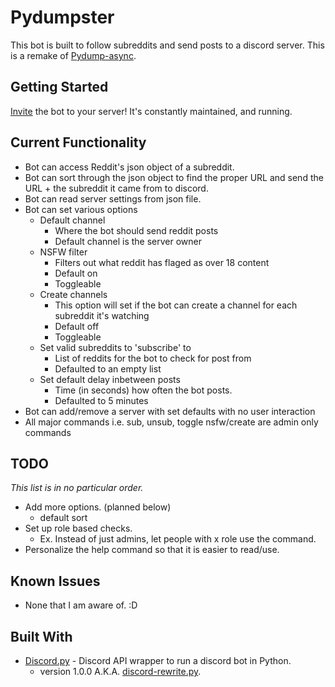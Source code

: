 # Pydumpster
This bot is built to follow subreddits and send posts to a discord server. This is a remake of 
[Pydump-async](www.github.com/littlemansmg/pydump-async).

## Getting Started
[Invite](https://discordapp.com/api/oauth2/authorize?client_id=416449905805230080&permissions=125968&scope=bot) 
the bot to your server! It's constantly maintained, and running.

## Current Functionality
* Bot can access Reddit's json object of a subreddit.
* Bot can sort through the json object to find the proper URL and send the URL + the subreddit it came from to discord. 
* Bot can read server settings from json file.
* Bot can set various options
  * Default channel
    * Where the bot should send reddit posts
    * Default channel is the server owner
  * NSFW filter
    * Filters out what reddit has flaged as over 18 content
    * Default on
    * Toggleable
  * Create channels
    * This option will set if the bot can create a channel for each subreddit it's watching
    * Default off
    * Toggleable
  * Set valid subreddits to 'subscribe' to
    * List of reddits for the bot to check for post from
    * Defaulted to an empty list
  * Set default delay inbetween posts
    * Time (in seconds) how often the bot posts.
    * Defaulted to 5 minutes
* Bot can add/remove a server with set defaults with no user interaction
* All major commands i.e. sub, unsub, toggle nsfw/create are admin only commands

## TODO
*This list is in no particular order.*
* Add more options. (planned below)
  * default sort
* Set up role based checks. 
  * Ex. Instead of just admins, let people with x role use the command.
* Personalize the help command so that it is easier to read/use.

## Known Issues
* None that I am aware of. :D

## Built With
* [Discord.py](https://github.com/Rapptz/discord.py) - Discord API wrapper to run a discord bot in Python.
  * version 1.0.0 A.K.A. [discord-rewrite.py](https://discordpy.readthedocs.io/en/rewrite/index.html).

